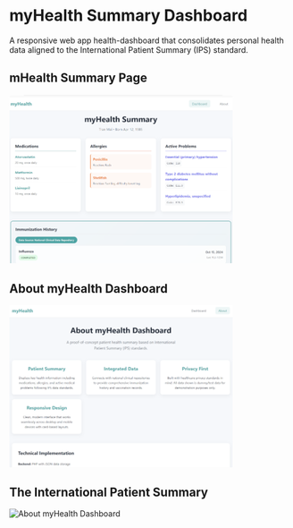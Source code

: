 # myHealth Summary Dashboard 

A responsive web app health-dashboard that consolidates personal health data aligned to the International Patient Summary (IPS) standard.

<H2>mHealth Summary Page</H2>
<img src="assets/myhealth-summary.png" alt="myHealth Summary" width="400"><br>

<H2>About myHealth Dashboard</H2>
<img src="assets/about-myhealth-dashboard.png" alt="About myHealth Dashboard" width="400">

<H2>The International Patient Summary</H2>
<img src="assets/temp.jpg" alt="About myHealth Dashboard" width="400">
